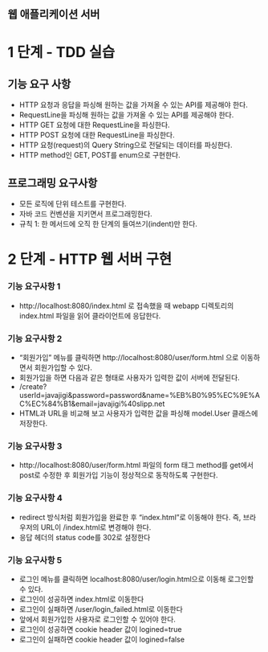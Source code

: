 ## 웹 애플리케이션 서버

# 1 단계 - TDD 실습
## 기능 요구 사항
* HTTP 요청과 응답을 파싱해 원하는 값을 가져올 수 있는 API를 제공해야 한다.
* RequestLine을 파싱해 원하는 값을 가져올 수 있는 API를 제공해야 한다.
* HTTP GET 요청에 대한 RequestLine을 파싱한다.
* HTTP POST 요청에 대한 RequestLine을 파싱한다.
* HTTP 요청(request)의 Query String으로 전달되는 데이터를 파싱한다.
* HTTP method인 GET, POST를 enum으로 구현한다.

## 프로그래밍 요구사항
* 모든 로직에 단위 테스트를 구현한다.
* 자바 코드 컨벤션을 지키면서 프로그래밍한다.
* 규칙 1: 한 메서드에 오직 한 단계의 들여쓰기(indent)만 한다.

# 2 단계 - HTTP 웹 서버 구현
### 기능 요구사항 1
* http://localhost:8080/index.html 로 접속했을 때 webapp 디렉토리의 index.html 파일을 읽어 클라이언트에 응답한다.

### 기능 요구사항 2
* “회원가입” 메뉴를 클릭하면 http://localhost:8080/user/form.html 으로 이동하면서 회원가입할 수 있다. 
* 회원가입을 하면 다음과 같은 형태로 사용자가 입력한 값이 서버에 전달된다.
* /create?userId=javajigi&password=password&name=%EB%B0%95%EC%9E%AC%EC%84%B1&email=javajigi%40slipp.net
* HTML과 URL을 비교해 보고 사용자가 입력한 값을 파싱해 model.User 클래스에 저장한다.

### 기능 요구사항 3
* http://localhost:8080/user/form.html 파일의 form 태그 method를 get에서 post로 수정한 후 회원가입 기능이 정상적으로 동작하도록 구현한다.

### 기능 요구사항 4
* redirect 방식처럼 회원가입을 완료한 후 “index.html”로 이동해야 한다. 즉, 브라우저의 URL이 /index.html로 변경해야 한다.
* 응답 헤더의 status code를 302로 설정한다

### 기능 요구사항 5
* 로그인 메뉴를 클릭하면 localhost:8080/user/login.html으로 이동해 로그인할 수 있다. 
* 로그인이 성공하면 index.html로 이동한다
* 로그인이 실패하면 /user/login_failed.html로 이동한다
* 앞에서 회원가입한 사용자로 로그인할 수 있어야 한다.
* 로그인이 성공하면 cookie header 값이 logined=true
* 로그인이 실패하면 cookie header 값이 logined=false